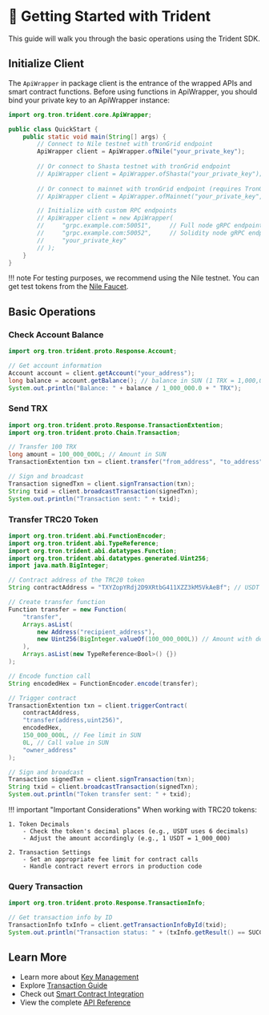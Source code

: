 # 🚀 Getting Started with Trident

This guide will walk you through the basic operations using the Trident SDK.

## Initialize Client

The `ApiWrapper` in package client is the entrance of the wrapped APIs and smart contract functions. Before using functions in ApiWrapper, you should bind your private key to an ApiWrapper instance:

```java
import org.tron.trident.core.ApiWrapper;

public class QuickStart {
    public static void main(String[] args) {
        // Connect to Nile testnet with tronGrid endpoint
        ApiWrapper client = ApiWrapper.ofNile("your_private_key");
        
        // Or connect to Shasta testnet with tronGrid endpoint
        // ApiWrapper client = ApiWrapper.ofShasta("your_private_key");
        
        // Or connect to mainnet with tronGrid endpoint (requires TronGrid API key)
        // ApiWrapper client = ApiWrapper.ofMainnet("your_private_key", "your_api_key");

        // Initialize with custom RPC endpoints
        // ApiWrapper client = new ApiWrapper(
        //     "grpc.example.com:50051",     // Full node gRPC endpoint
        //     "grpc.example.com:50052",     // Solidity node gRPC endpoint
        //     "your_private_key"
        // );
    }
}
```

!!! note
    For testing purposes, we recommend using the Nile testnet. You can get test tokens from the [Nile Faucet](https://nileex.io/join/getJoinPage).


## Basic Operations

### Check Account Balance

```java
import org.tron.trident.proto.Response.Account;

// Get account information
Account account = client.getAccount("your_address");
long balance = account.getBalance(); // balance in SUN (1 TRX = 1,000,000 SUN)
System.out.println("Balance: " + balance / 1_000_000.0 + " TRX");
```

### Send TRX

```java
import org.tron.trident.proto.Response.TransactionExtention;
import org.tron.trident.proto.Chain.Transaction;

// Transfer 100 TRX
long amount = 100_000_000L; // Amount in SUN
TransactionExtention txn = client.transfer("from_address", "to_address", amount);

// Sign and broadcast
Transaction signedTxn = client.signTransaction(txn);
String txid = client.broadcastTransaction(signedTxn);
System.out.println("Transaction sent: " + txid);
```

### Transfer TRC20 Token

```java
import org.tron.trident.abi.FunctionEncoder;
import org.tron.trident.abi.TypeReference;
import org.tron.trident.abi.datatypes.Function;
import org.tron.trident.abi.datatypes.generated.Uint256;
import java.math.BigInteger;

// Contract address of the TRC20 token
String contractAddress = "TXYZopYRdj2D9XRtbG411XZZ3kM5VkAeBf"; // USDT contract on Nile testnet

// Create transfer function
Function transfer = new Function(
    "transfer",
    Arrays.asList(
        new Address("recipient_address"),
        new Uint256(BigInteger.valueOf(100_000_000L)) // Amount with decimals (e.g., 100 USDT)
    ),
    Arrays.asList(new TypeReference<Bool>() {})
);

// Encode function call
String encodedHex = FunctionEncoder.encode(transfer);

// Trigger contract
TransactionExtention txn = client.triggerContract(
    contractAddress,
    "transfer(address,uint256)",
    encodedHex,
    150_000_000L, // Fee limit in SUN
    0L, // Call value in SUN
    "owner_address"
);

// Sign and broadcast
Transaction signedTxn = client.signTransaction(txn);
String txid = client.broadcastTransaction(signedTxn);
System.out.println("Token transfer sent: " + txid);
```

!!! important "Important Considerations"
    When working with TRC20 tokens:
    
    1. Token Decimals
        - Check the token's decimal places (e.g., USDT uses 6 decimals)
        - Adjust the amount accordingly (e.g., 1 USDT = 1_000_000)
    
    2. Transaction Settings
        - Set an appropriate fee limit for contract calls
        - Handle contract revert errors in production code

### Query Transaction

```java
import org.tron.trident.proto.Response.TransactionInfo;

// Get transaction info by ID
TransactionInfo txInfo = client.getTransactionInfoById(txid);
System.out.println("Transaction status: " + (txInfo.getResult() == SUCCESS));
```

## Learn More

- Learn more about [Key Management](../guides/keypair/key-management.md)
- Explore [Transaction Guide](../guides/transactions/transaction-guide.md)
- Check out [Smart Contract Integration](../guides/smart-contracts/overview.md)
- View the complete [API Reference](../javadoc/org/tron/trident/core/ApiWrapper.html)
